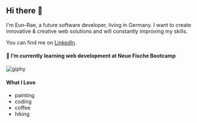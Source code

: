 ## Hi there 👋

I'm Eun-Rae, a future software developer, living in Germany.
I want to create innovative & creative web solutions and will constantly improving my skills.

You can find me on [LinkedIn](https://www.linkedin.com/in/eun-rae-lee-schaffer-451392302/).


#### 🌱 I’m currently learning web development at Neue Fische Bootcamp

![giphy](https://github.com/E-LeeSchaffer/E-LeeSchaffer/assets/170919607/25abe434-e5e6-4ec3-bb34-7c9aae6ebbb3)


#### What I Love

- painting
- coding
- coffee
- hiking
